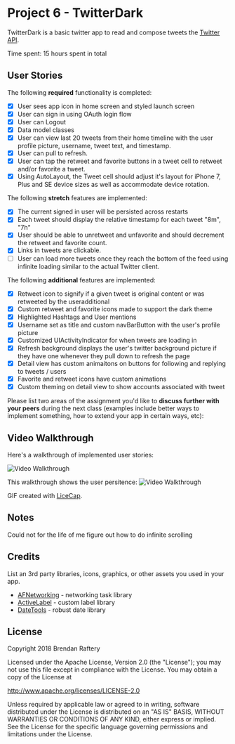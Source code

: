 # Project 6 - TwitterDark

TwitterDark is a basic twitter app to read and compose tweets the [Twitter API](https://apps.twitter.com/).

Time spent: 15 hours spent in total

## User Stories

The following **required** functionality is completed:

- [x] User sees app icon in home screen and styled launch screen
- [x] User can sign in using OAuth login flow
- [x] User can Logout
- [x] Data model classes
- [x] User can view last 20 tweets from their home timeline with the user profile picture, username, tweet text, and timestamp.
- [x] User can pull to refresh.
- [x] User can tap the retweet and favorite buttons in a tweet cell to retweet and/or favorite a tweet.
- [x] Using AutoLayout, the Tweet cell should adjust it's layout for iPhone 7, Plus and SE device sizes as well as accommodate device rotation.

The following **stretch** features are implemented:

- [x] The current signed in user will be persisted across restarts
- [x] Each tweet should display the relative timestamp for each tweet "8m", "7h"
- [x] User should be able to unretweet and unfavorite and should decrement the retweet and favorite count.
- [x] Links in tweets are clickable.
- [ ] User can load more tweets once they reach the bottom of the feed using infinite loading similar to the actual Twitter client.

The following **additional** features are implemented:

- [x] Retweet icon to signify if a given tweet is original content or was retweeted by the useradditional
- [x] Custom retweet and favorite icons made to support the dark theme
- [x] Highlighted Hashtags and User mentions
- [x] Username set as title and custom navBarButton with the user's profile picture
- [x] Customized UIActivityIndicator for when tweets are loading in
- [x] Refresh background displays the user's twitter background picture if they have one whenever they pull down to refresh the page
- [x] Detail view has custom animaitons on buttons for following and replying to tweets / users
- [x] Favorite and retweet icons have custom animations
- [x] Custom theming on detail view to show accounts associated with tweet

Please list two areas of the assignment you'd like to **discuss further with your peers** during the next class (examples include better ways to implement something, how to extend your app in certain ways, etc):


## Video Walkthrough

Here's a walkthrough of implemented user stories:

<img src='https://i.imgur.com/u1k0g94.gif' title='Video Walkthrough' width='' alt='Video Walkthrough' />

This walkthrough shows the user persitence:
<img src='https://i.imgur.com/w2BnxxO.gif' title='Video Walkthrough' width='' alt='Video Walkthrough' />

GIF created with [LiceCap](http://www.cockos.com/licecap/).

## Notes

Could not for the life of me figure out how to do infinite scrolling

## Credits

List an 3rd party libraries, icons, graphics, or other assets you used in your app.

- [AFNetworking](https://github.com/AFNetworking/AFNetworking) - networking task library
- [ActiveLabel](https://github.com/optonaut/ActiveLabel.swift) - custom label library
- [DateTools](https://github.com/MatthewYork/DateTools) - robust date library

## License

Copyright 2018 Brendan Raftery

Licensed under the Apache License, Version 2.0 (the "License");
you may not use this file except in compliance with the License.
You may obtain a copy of the License at

http://www.apache.org/licenses/LICENSE-2.0

Unless required by applicable law or agreed to in writing, software
distributed under the License is distributed on an "AS IS" BASIS,
WITHOUT WARRANTIES OR CONDITIONS OF ANY KIND, either express or implied.
See the License for the specific language governing permissions and
limitations under the License.
